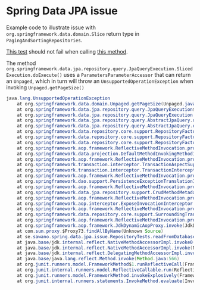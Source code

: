 # Spring Data JPA issue

Example code to illustrate issue with `org.springframework.data.domain.Slice` return type in 
`PagingAndSortingRepositories`.

[This test](https://github.com/sawano/spring-data-jpa-issue-1/blob/master/src/test/java/se/sawano/spring/data/jpa/issue/RepositoryTests.java#L24)
 should not fail when calling [this method](https://github.com/sawano/spring-data-jpa-issue-1/blob/master/src/main/java/se/sawano/spring/data/jpa/issue/PersonRepository.java#L10).

The method `org.springframework.data.jpa.repository.query.JpaQueryExecution.SlicedExecution.doExecute()` uses a
`ParametersParameterAccessor` that can return an `Unpaged`, which in turn will throw an `UnsupportedOperationException` when invoking 
`Unpaged.getPageSize()`

```java
java.lang.UnsupportedOperationException
	at org.springframework.data.domain.Unpaged.getPageSize(Unpaged.java:78)
	at org.springframework.data.jpa.repository.query.JpaQueryExecution$SlicedExecution.doExecute(JpaQueryExecution.java:164)
	at org.springframework.data.jpa.repository.query.JpaQueryExecution.execute(JpaQueryExecution.java:91)
	at org.springframework.data.jpa.repository.query.AbstractJpaQuery.doExecute(AbstractJpaQuery.java:136)
	at org.springframework.data.jpa.repository.query.AbstractJpaQuery.execute(AbstractJpaQuery.java:125)
	at org.springframework.data.repository.core.support.RepositoryFactorySupport$QueryExecutorMethodInterceptor.doInvoke(RepositoryFactorySupport.java:605)
	at org.springframework.data.repository.core.support.RepositoryFactorySupport$QueryExecutorMethodInterceptor.lambda$invoke$3(RepositoryFactorySupport.java:595)
	at org.springframework.data.repository.core.support.RepositoryFactorySupport$QueryExecutorMethodInterceptor.invoke(RepositoryFactorySupport.java:595)
	at org.springframework.aop.framework.ReflectiveMethodInvocation.proceed(ReflectiveMethodInvocation.java:186)
	at org.springframework.data.projection.DefaultMethodInvokingMethodInterceptor.invoke(DefaultMethodInvokingMethodInterceptor.java:59)
	at org.springframework.aop.framework.ReflectiveMethodInvocation.proceed(ReflectiveMethodInvocation.java:186)
	at org.springframework.transaction.interceptor.TransactionAspectSupport.invokeWithinTransaction(TransactionAspectSupport.java:295)
	at org.springframework.transaction.interceptor.TransactionInterceptor.invoke(TransactionInterceptor.java:98)
	at org.springframework.aop.framework.ReflectiveMethodInvocation.proceed(ReflectiveMethodInvocation.java:186)
	at org.springframework.dao.support.PersistenceExceptionTranslationInterceptor.invoke(PersistenceExceptionTranslationInterceptor.java:139)
	at org.springframework.aop.framework.ReflectiveMethodInvocation.proceed(ReflectiveMethodInvocation.java:186)
	at org.springframework.data.jpa.repository.support.CrudMethodMetadataPostProcessor$CrudMethodMetadataPopulatingMethodInterceptor.invoke(CrudMethodMetadataPostProcessor.java:138)
	at org.springframework.aop.framework.ReflectiveMethodInvocation.proceed(ReflectiveMethodInvocation.java:186)
	at org.springframework.aop.interceptor.ExposeInvocationInterceptor.invoke(ExposeInvocationInterceptor.java:93)
	at org.springframework.aop.framework.ReflectiveMethodInvocation.proceed(ReflectiveMethodInvocation.java:186)
	at org.springframework.data.repository.core.support.SurroundingTransactionDetectorMethodInterceptor.invoke(SurroundingTransactionDetectorMethodInterceptor.java:61)
	at org.springframework.aop.framework.ReflectiveMethodInvocation.proceed(ReflectiveMethodInvocation.java:186)
	at org.springframework.aop.framework.JdkDynamicAopProxy.invoke(JdkDynamicAopProxy.java:212)
	at com.sun.proxy.$Proxy73.findAllByName(Unknown Source)
	at se.sawano.spring.data.jpa.issue.RepositoryTests.readFromDatabase(RepositoryTests.java:24)
	at java.base/jdk.internal.reflect.NativeMethodAccessorImpl.invoke0(Native Method)
	at java.base/jdk.internal.reflect.NativeMethodAccessorImpl.invoke(NativeMethodAccessorImpl.java:62)
	at java.base/jdk.internal.reflect.DelegatingMethodAccessorImpl.invoke(DelegatingMethodAccessorImpl.java:43)
	at java.base/java.lang.reflect.Method.invoke(Method.java:566)
	at org.junit.runners.model.FrameworkMethod$1.runReflectiveCall(FrameworkMethod.java:50)
	at org.junit.internal.runners.model.ReflectiveCallable.run(ReflectiveCallable.java:12)
	at org.junit.runners.model.FrameworkMethod.invokeExplosively(FrameworkMethod.java:47)
	at org.junit.internal.runners.statements.InvokeMethod.evaluate(InvokeMethod.java:17)
```
